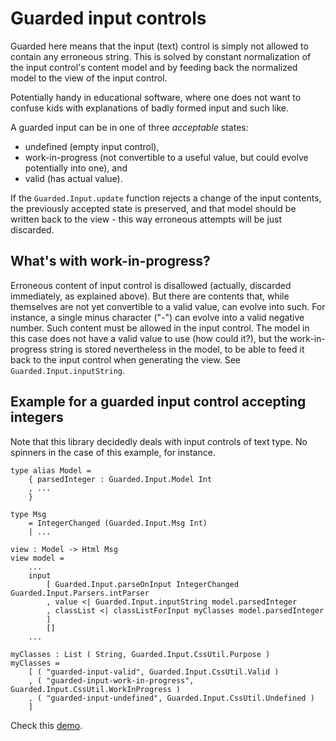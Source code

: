 # Guarded input controls

Guarded here means that the input (text) control is simply not allowed to
contain any erroneous string. This is solved by constant normalization of
the input control's content model and by feeding back the normalized model
to the view of the input control.

Potentially handy in educational software, where one does not want to confuse kids
with explanations of badly formed input and such like.

A guarded input can be in one of three _acceptable_ states:
- undefined (empty input control),
- work-in-progress (not convertible to a useful value, but could evolve
potentially into one), and
- valid (has actual value).

If the `Guarded.Input.update` function rejects a change of the input contents,
the previously accepted state is preserved, and that model should be written back
to the view - this way erroneous attempts will be just discarded.

## What's with work-in-progress?
Erroneous content of input control is disallowed (actually, discarded immediately,
as explained above). But there are contents that, while themselves are not yet
convertible to a valid value, can evolve into such. For instance, a single
minus character ("-") can evolve into a valid negative number. Such content
must be allowed in the input control. The model in this case does not have
a valid value to use (how could it?), but the work-in-progress string is
stored nevertheless in the model, to be able to feed it back to the input
control when generating the view. See `Guarded.Input.inputString`.

## Example for a guarded input control accepting integers
Note that this library decidedly deals with input controls of text type. No
spinners in the case of this example, for instance.

```
type alias Model =
    { parsedInteger : Guarded.Input.Model Int
    , ...
    }

type Msg
    = IntegerChanged (Guarded.Input.Msg Int)
    | ...

view : Model -> Html Msg
view model =
    ...
    input
        [ Guarded.Input.parseOnInput IntegerChanged Guarded.Input.Parsers.intParser
        , value <| Guarded.Input.inputString model.parsedInteger
        , classList <| classListForInput myClasses model.parsedInteger
        ]
        []
    ...

myClasses : List ( String, Guarded.Input.CssUtil.Purpose )
myClasses =
    [ ( "guarded-input-valid", Guarded.Input.CssUtil.Valid )
    , ( "guarded-input-work-in-progress", Guarded.Input.CssUtil.WorkInProgress )
    , ( "guarded-input-undefined", Guarded.Input.CssUtil.Undefined )
    ]
```

Check this [demo](https://github.com/dosarf/elm-guarded-input/tree/master/src/Demo).
